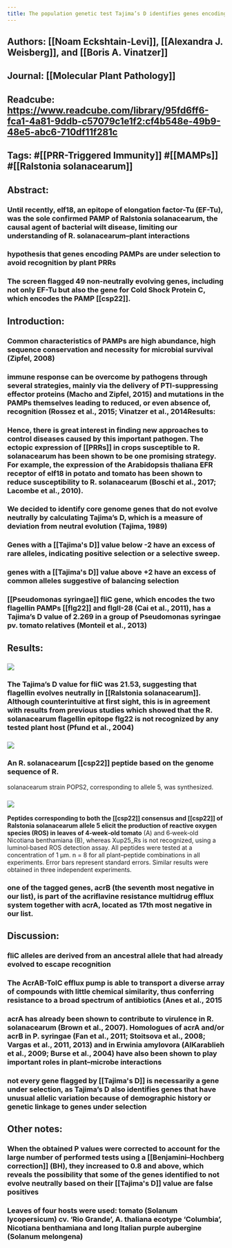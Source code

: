 ```yaml
---
title: The population genetic test Tajima’s D identifies genes encoding pathogen-associated molecular patterns and other virulence related genes in Ralstonia solanacearum
---
```


## **Authors**: [[Noam Eckshtain-Levi]], [[Alexandra J. Weisberg]], and [[Boris A. Vinatzer]]

## **Journal**: [[Molecular Plant Pathology]]

## **Readcube**: https://www.readcube.com/library/95fd6ff6-fca1-4a81-9ddb-c57079c1e1f2:cf4b548e-49b9-48e5-abc6-710df11f281c

## **Tags**: #[[PRR-Triggered Immunity]] #[[MAMPs]] #[[Ralstonia solanacearum]]

## **Abstract**:
### Until recently, elf18, an epitope of elongation factor-Tu (EF-Tu), was the sole confirmed PAMP of Ralstonia solanacearum, the causal agent of bacterial wilt disease, limiting our understanding of R. solanacearum–plant interactions

### hypothesis that genes encoding PAMPs are under selection to avoid recognition by plant PRRs

### The screen flagged 49 non-neutrally evolving genes, including not only EF-Tu but also the gene for Cold Shock Protein C, which encodes the PAMP [[csp22]].

## **Introduction**:
### Common characteristics of PAMPs are high abundance, high sequence  conservation and necessity for microbial survival (Zipfel, 2008)

### immune response can be overcome by pathogens through several strategies, mainly via the delivery of PTI-suppressing effector proteins (Macho and Zipfel, 2015) and mutations in the PAMPs themselves leading to reduced, or even absence of, recognition (Rossez et al., 2015; Vinatzer et al., 2014**Results**:

### Hence, there is great interest in finding new approaches to control diseases caused by this important pathogen. The ectopic expression of [[PRRs]] in crops susceptible to R. solanacearum has been shown to be one promising strategy. For example, the expression of the Arabidopsis thaliana EFR receptor of elf18 in potato and tomato has been shown to reduce susceptibility to R. solanacearum (Boschi et al., 2017; Lacombe et al., 2010).

### We decided to identify core genome genes that do not evolve neutrally by calculating Tajima’s D, which is a measure of deviation from neutral evolution (Tajima, 1989)

### Genes with a [[Tajima's D]] value below -2 have an excess of rare alleles, indicating positive selection or a selective sweep.

### genes with a [[Tajima's D]] value above +2 have an excess of common alleles suggestive of balancing selection

### [[Pseudomonas syringae]] fliC gene, which encodes the two flagellin PAMPs [[flg22]] and flgII-28 (Cai et al., 2011), has a Tajima’s D value of 2.269 in a group of Pseudomonas syringae pv. tomato relatives (Monteil et al., 2013)
### 

## **Results**:
### ![](https://firebasestorage.googleapis.com/v0/b/firescript-577a2.appspot.com/o/imgs%2Fapp%2FQualifying_Exam%2FKwUccy8Vzu.png?alt=media&token=5c525653-2f76-4c26-a2d8-057d463b96d9)

### The Tajima’s D value for fliC was 21.53, suggesting that flagellin evolves neutrally in [[Ralstonia solanacearum]]. Although counterintuitive at first sight, this is in agreement with results from previous studies which showed that the R. solanacearum flagellin epitope flg22 is not recognized by any tested plant host (Pfund et al., 2004)

### ![](https://firebasestorage.googleapis.com/v0/b/firescript-577a2.appspot.com/o/imgs%2Fapp%2FQualifying_Exam%2F_vjsIHjWtN.png?alt=media&token=065b23bb-d53f-43e4-8a0a-3cf7aec8ad0d)

### An R. solanacearum [[csp22]] peptide based on the genome sequence of R. 
solanacearum strain POPS2, corresponding to allele 5, was synthesized.

### ![](https://firebasestorage.googleapis.com/v0/b/firescript-577a2.appspot.com/o/imgs%2Fapp%2FQualifying_Exam%2FUjIb5UdsRa.png?alt=media&token=459b6938-e775-415d-b2dc-dbc5660d0baf)

**Peptides corresponding to both the [[csp22]] consensus and [[csp22]] of Ralstonia solanacearum allele 5 elicit the production of reactive oxygen species (ROS) in leaves of 4‐week‐old tomato** (A) and 6‐week‐old Nicotiana benthamiana (B), whereas Xup25_Rs is not recognized, using a luminol‐based ROS detection assay. All peptides were tested at a concentration of 1 μm. n = 8 for all plant–peptide combinations in all experiments. Error bars represent standard errors. Similar results were obtained in three independent experiments.

### one of the tagged genes, acrB (the seventh most negative in our list), is part of the acriflavine resistance multidrug efflux system together with acrA, located as 17th most negative in our list.

## **Discussion**:
### fliC alleles are derived from an ancestral allele that had already evolved to escape recognition

### The AcrAB-TolC efflux pump is able to transport a diverse array of compounds with little chemical similarity, thus conferring resistance to a broad spectrum of antibiotics (Anes et al., 2015

### acrA has already been shown to contribute to virulence in R. solanacearum (Brown et al., 2007). Homologues of acrA and/or acrB in P. syringae (Fan et al., 2011; Stoitsova et al., 2008; Vargas et al., 2011, 2013) and in Erwinia amylovora (AlKarablieh et al., 2009; Burse et al., 2004) have also been shown to play important roles in plant–microbe interactions

### not every gene flagged by [[Tajima's D]] is necessarily a gene under selection, as Tajima’s D also identifies genes that have unusual allelic variation because of demographic history or genetic linkage to genes under selection

## Other notes:
### When the obtained P values were corrected to account for the large number of performed tests using a [[Benjamini–Hochberg correction]] (BH), they increased to 0.8 and above, which reveals the possibility that some of the genes identified to not evolve neutrally based on their [[Tajima's D]] value are false positives

### Leaves of four hosts were used: tomato (Solanum lycopersicum) cv. ‘Rio Grande’, A. thaliana ecotype ‘Columbia’, Nicotiana benthamiana and long Italian purple aubergine (Solanum melongena)
